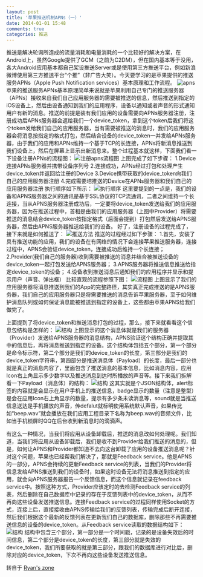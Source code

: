 ```yaml
---
layout: post
title: '苹果推送机制APNs（一）'
date: 2014-01-01 15:48
comments: true
categories: 推送
---
```

推送是解决轮询所造成的流量消耗和电量消耗的一个比较好的解决方案，在Android上，虽然Google提供了GCM（之前为C2DM），但在国内基本等于没用，各大Android应用基本都自己架设推送Server或是使用第三方推送平台，例如新浪微博使用第三方推送平台“个推”（非广告大笑）。今天要学习的是苹果提供的推送服务APNs（Apple Push Notification services）基本原理和工作流程。
![apns](http://img.my.csdn.net/uploads/201301/08/1357642457_4188.jpg)
苹果的推送服务APNs基本原理简单来说就是苹果利用自己专门的推送服务器（APNs）接收来自我们自己应用服务器的需要被推送的信息，然后推送到指定的iOS设备上，然后由设备通知到我们的应用程序，设备以通知或者声音的形式通知用户有新的消息。推送的前提是装有我们应用的设备需要向APNs服务器注册，注册成功后APNs服务器会返给我们一个device_token，拿到这个token后我们将这个token发给我们自己的应用服务器，当有需要被推送的消息时，我们的应用服务器会将消息按指定的格式打包，然后结合设备的device_token一并发给APNs服务器，由于我们的应用和APNs维持一个基于TCP的长连接，APNs将新消息推送到我们设备上，然后在屏幕上显示出新消息来。整个过程基本就这样，下面我们看一下设备注册APNs的流程图：
![注册apns流程图](http://img.my.csdn.net/uploads/201301/08/1357642534_4082.jpg)
上图完成了如下步骤：
1.Device连接APNs服务器并携带设备序列号
2.连接成功，APNs经过打包和处理产生device_token并返回给注册的Device
3.Device携带获取的device_token向我们自己的应用服务器注册
4.完成需要培推送的Device在APNs服务器和我们自己的应用服务器注册
执行顺序如下所示：
![执行顺序](http://img.my.csdn.net/uploads/201301/08/1357642873_5412.jpg)
这里要提到的一点是，我们的设备和APNS服务器之间的通讯是基于SSL协议的TCP流通讯，二者之间维持一个长连接，当从APNS服务器注册成功后，一定要将device_token发送给我们的应用服务器，因为在推送过程中，首相是由我们的应用服务器（上图中Provider）将需要推送的消息结合device_token按指定格式（后面会提到）打包然后发送给APNS服务器，然后由APNS服务器推送给我们的设备。
好了，注册设备的过程完成了，接下来就是如何推送了：
![推送方法](http://img.my.csdn.net/uploads/201301/08/1357643148_5013.jpg)
推送的过程经过如下步骤：
1.首先，安装了具有推送功能的应用，我们的设备在有网络的情况下会连接苹果推送服务器，连接过程中，APNS会验证device_token，连接成功后维持一个长连接；
2.Provider(我们自己的服务器)收到需要被推送的消息并结合被推送设备的device_token一起打包发送给APNS服务器；
3.APNS服务器将推送信息推送给指定device_token的设备；
4.设备收到推送消息后通知我们的应用程序并显示和提示用户（声音、弹出框）
比较直观的流程参照下图：
![流程图](http://img.my.csdn.net/uploads/201301/08/1357643544_5365.jpg)
上图显示了我们的应用服务器将消息推送到我们的App的完整路径，其实真正完成推送的是APNS服务器，我们自己的应用服务器只是将需要推送的消息告诉苹果服务器，至于如何维护消息队列或如何保证消息能被推送到指定的设备上，这些都由苹果APNS给我们做完了。

<!--more-->
上面提到了将device_token和推送消息打包的过程，那么，接下来就看看这个信息包结构是怎样的：
![结构](http://img.my.csdn.net/uploads/201301/08/1357644061_4028.jpg)
上图显示的这个消息体就是我们的服务器（Provider）发送给APNS服务器的消息结构，APNS验证这个结构正确并提取其中的信息后，再将消息推送到指定的设备。这个结构体包括五个部分，第一个部分是命令标示符，第二个部分是我们的device_token的长度，第三部分是我们的device_token字符串，第四部分是推送消息体（Payload）的长度，最后一部分也就是真正的消息内容了，里面包含了推送消息的基本信息，比如消息内容，应用Icon右上角显示多少数字以及推送消息到达时所播放的声音等。接下来我们拆解看一下Payload（消息体）的结构：
![结构](http://img.my.csdn.net/uploads/201301/08/1357644839_5903.jpg)
这其实就是个JSON结构体，alert标签的内容就是会显示在用户手机上的推送信息，badge显示的数量（注意是整型）是会在应用Icon右上角显示的数量，提示有多少条未读消息等，sound就是当推送信息送达是手机播放的声音，传defalut就标明使用系统默认声音，如果传比如“beep.wav”就会播放在我们应用工程目录下名称为beep.wav的音频文件，比如当手机锁屏时QQ在后台收到新消息时的滴滴声。

有这么一种情况，当我们将应用从设备卸载后，推送的消息改如何处理呢。我们知道，当我们将应用从设备卸载后，我们是收不到Provider给我们推送的消息的，但是，如何让APNS和Provider都知道不去向这台卸载了应用的设备推送消息呢？针对这个问题，苹果也已经帮我们解决了，那就是Feedback service。他是APNS的一部分，APNS会持续的更新Feedback service的列表，当我们的Provider将信息发给APNS推送到我们的设备时，如果这时设备无法将消息推送到指定的应用，就会向APNS服务器报告一个反馈信息，而这个信息就记录在feedback service中。按照这种方式，Provider应该定时的去检测Feedback service的列表，然后删除在自己数据库中记录的存在于反馈列表中的device_token，从而不再向这些设备发送推送信息。连接Feedback service的过程同样使用Socket的方式，连接上后，直接接收由APNS传输给我们的反馈列表，传输完成后断开连接，然后我们根据这个最新的反馈列表在更新我们自己的数据库，删除那些不再需要推送信息的设备的device_token。从Feedback service读取的数据结构如下：
![结构](http://img.my.csdn.net/uploads/201301/08/1357647920_4440.jpg)
结构中包含三个部分，第一部分是一个时间戳，记录的是设备失效后的时间信息，第二个部分是device_token的长度，第三部分就是失效的device_token，我们所要获取的就是第三部分，跟我们的数据库进行对比后，删除对应的device_token，下次不再向这些设备发送推送信息。

转自于 [Ryan's zone](http://blog.csdn.net/ryantang03/article/details/8482259)